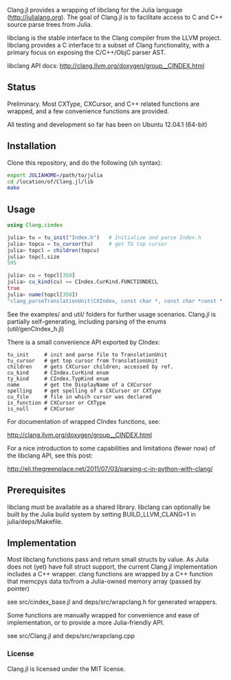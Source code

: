 Clang.jl provides a wrapping of libclang for the 
Julia language (http://julialang.org). The goal of
Clang.jl is to facilitate access to C and C++ source
parse trees from Julia.

libclang is the stable interface to the Clang compiler 
from the LLVM project. libclang provides a C interface
to a subset of Clang functionality, with a primary focus 
on exposing the C/C++/ObjC parser AST.

libclang API docs: http://clang.llvm.org/doxygen/group__CINDEX.html

## Status

Preliminary. Most CXType, CXCursor, and C++ related 
functions are wrapped, and a few convenience functions
are provided.

All testing and development so far has been on Ubuntu 12.04.1 (64-bit)

## Installation

Clone this repository, and do the following (sh syntax):
  
  ```sh
  export JULIAHOME=/path/to/julia
  cd /location/of/Clang.jl/lib
  make
  ```

## Usage
  ```julia
  using Clang.cindex

  julia> tu = tu_init("Index.h")   # Initialize and parse Index.h
  julia> topcu = tu_cursor(tu)     # get TU top cursor
  julia> topcl = children(topcu)
  julia> topcl.size
  595

  julia> cu = topcl[350]
  julia> cu_kind(cu) == CIndex.CurKind.FUNCTIONDECL
  true
  julia> name(topcl[350])
  "clang_parseTranslationUnit(CXIndex, const char *, const char *const *, int, struct CXUnsavedFile *, unsigned int, unsigned int)"
  ```
  See the examples/ and util/ folders for further usage 
  scenarios. Clang.jl is partially self-generating,
  including parsing of the enums (util/genCIndex_h.jl)

  There is a small convenience API exported by CIndex:
  
    tu_init     # init and parse file to TranslationUnit
    tu_cursor   # get top cursor from TranslationUnit
    children    # gets CXCursor children; accessed by ref.
    cu_kind     # CIndex.CurKind enum
    ty_kind     # CIndex.TypKind enum
    name        # get the DisplayName of a CXCursor
    spelling    # get spelling of a CXCursor or CXType
    cu_file     # file in which cursor was declared
    is_function # CXCursor or CXType
    is_null     # CXCursor

  For documentation of wrapped CIndex functions, see:

  http://clang.llvm.org/doxygen/group__CINDEX.html

  For a nice introduction to some capabilities and 
  limitations (fewer now) of the libclang API,
  see this post:

  http://eli.thegreenplace.net/2011/07/03/parsing-c-in-python-with-clang/

## Prerequisites

libclang must be available as a shared library. libclang can
optionally be built by the Julia build system by setting 
BUILD_LLVM_CLANG=1 in julia/deps/Makefile.

## Implementation

Most libclang functions pass and return small 
structs by value. As Julia does not (yet) have full struct 
support, the current Clang.jl implementation includes a 
C++ wrapper. clang functions are wrapped by a C++ function
that memcpys data to/from a Julia-owned memory array 
(passed by pointer)

see src/cindex_base.jl and deps/src/wrapclang.h for generated wrappers.

Some functions are manually wrapped for convenience and ease of
implementation, or to provide a more Julia-friendly API.

see src/Clang.jl and deps/src/wrapclang.cpp

### License

Clang.jl is licensed under the MIT license.

